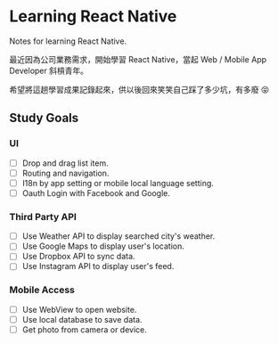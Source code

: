 # Learning React Native
Notes for learning React Native.

最近因為公司業務需求，開始學習 React Native，當起 Web / Mobile App Developer 斜槓青年。

希望將這趟學習成果記錄起來，供以後回來笑笑自己踩了多少坑，有多廢 😝

## Study Goals

### UI
  - [ ] Drop and drag list item.
  - [ ] Routing and navigation.
  - [ ] I18n by app setting or mobile local language setting.
  - [ ] Oauth Login with Facebook and Google.

### Third Party API
  - [ ] Use Weather API to display searched city's weather.
  - [ ] Use Google Maps to display user's location.
  - [ ] Use Dropbox API to sync data.
  - [ ] Use Instagram API to display user's feed.

### Mobile Access
  - [ ] Use WebView to open website.
  - [ ] Use local database to save data.
  - [ ] Get photo from camera or device.
